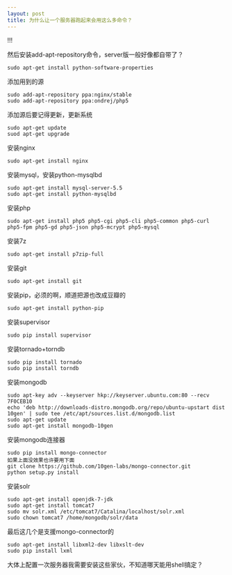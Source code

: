 ```yaml
---
layout: post
title: 为什么让一个服务器跑起来会用这么多命令？
---
```



!!!<!-- more -->

然后安装add-apt-repository命令，server版一般好像都自带了？

    sudo apt-get install python-software-properties

添加用到的源

    sudo add-apt-repository ppa:nginx/stable
    sudo add-apt-repository ppa:ondrej/php5

添加源后要记得更新，更新系统

    sudo apt-get update
    suod apt-get upgrade

安装nginx

    sudo apt-get install nginx

安装mysql，安装python-mysqlbd

    sudo apt-get install mysql-server-5.5
    sudo apt-get install python-mysqlbd

安装php

    sudo apt-get install php5 php5-cgi php5-cli php5-common php5-curl php5-fpm php5-gd php5-json php5-mcrypt php5-mysql

安装7z

    sudo apt-get install p7zip-full

安装git

    sudo apt-get install git

安装pip，必须的啊，顺道把源也改成豆瓣的

    sudo apt-get install python-pip

安装supervisor

    sudo pip install supervisor

安装tornado+torndb

    sudo pip install tornado
    sudo pip install torndb

安装mongodb

    sudo apt-key adv --keyserver hkp://keyserver.ubuntu.com:80 --recv 7F0CEB10
    echo 'deb http://downloads-distro.mongodb.org/repo/ubuntu-upstart dist 10gen' | sudo tee /etc/apt/sources.list.d/mongodb.list
    sudo apt-get update
    sudo apt-get install mongodb-10gen

安装mongodb连接器

    sudo pip install mongo-connector
    如果上面没效果也许要用下面
    git clone https://github.com/10gen-labs/mongo-connector.git
    python setup.py install

安装solr

    sudo apt-get install openjdk-7-jdk
    sudo apt-get install tomcat7
    sudo mv solr.xml /etc/tomcat7/Catalina/localhost/solr.xml
    sudo chown tomcat7 /home/mongodb/solr/data


最后这几个是支援mongo-connector的

    sudo apt-get install libxml2-dev libxslt-dev
    sudo pip install lxml

大体上配置一次服务器我需要安装这些家伙，不知道哪天能用shell搞定？
